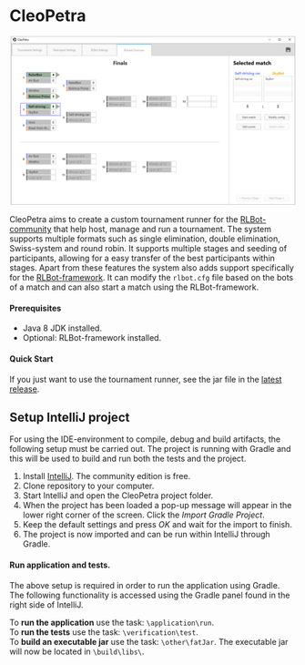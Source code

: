 # CleoPetra

![](demo.png)

CleoPetra aims to create a custom tournament runner for the [RLBot-community](https://www.rlbot.org) that help host, manage and run a tournament. The system supports multiple formats such as single elimination, double elimination, Swiss-system and round robin. It supports multiple stages and seeding of participants, allowing for a easy transfer of the best participants within stages.
Apart from these features the system also adds support specifically for the [RLBot-framework](https://github.com/RLBot/RLBot). It can modify the `rlbot.cfg` file based on the bots of a match and can also start a match using the RLBot-framework.

#### Prerequisites
- Java 8 JDK installed.
- Optional: RLBot-framework installed.

#### Quick Start

If you just want to use the tournament runner, see the jar file in the [latest release](https://github.com/ds306e18/cleopetra/releases).

## Setup IntelliJ project
For using the IDE-environment to compile, debug and build artifacts, the following setup must be carried out. The project is running with Gradle and this will be used to build and run both the tests and the project.

1. Install [IntelliJ](https://www.jetbrains.com/idea/). The community edition is free.
1. Clone repository to your computer.
1. Start IntelliJ and open the CleoPetra project folder.
1. When the project has been loaded a pop-up message will appear in the lower right corner of the screen. Click the *Import Gradle Project*.
1. Keep the default settings and press *OK* and wait for the import to finish.
1. The project is now imported and can be run within IntelliJ through Gradle.

#### Run application and tests.
The above setup is required in order to run the application using Gradle. The following functionality is accessed using the Gradle panel found in the right side of IntelliJ.

To **run the application** use the task: ``\application\run``.<br>
To **run the tests** use the task: ``\verification\test``.<br>
To **build an executable jar** use the task: ``\other\fatJar``. The executable jar will now be located in ``\build\libs\``.<br>
